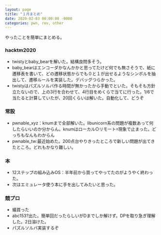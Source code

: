 ```yaml
---
layout: page
title: "１月まとめ"
date: 2020-02-03 00:00:00 -0000
categories: pwn, rev, other 
---
```

やったことを簡単にまとめる。

### hacktm2020
- twistyとbaby_bearを解いた。結構良問多そう。
- baby_bearはエンコーダかなんかかと思ってたけど何でも無さそうで、紙に遷移表を書いて、どの遷移状態からでも０と１が出せるようなシンボルを抽出して、遷移ルールを実装した。デバッグつらかった。
- twistyはパズルソルバ作る時間が無かったから手動でといた。そもそも方針立たないので、上の3行を合わせて、4行目をめくらで当てに行った。1/6で当たると計算していたが、20回くらいは解いた。自動化して、どうぞ

### 常設
- pwnable_xyz：knumまで全部解いた。libunicorn系の問題が複数あって何したらいいのか分からん。knumはローカル○リモート☓現象で止まった。どっちもなんもわからん
- pwnable_tw:最近始めた。200点台やりきったところで新しい問題が出てきたところ。どれもかなり難しい。

### 本
- 12ステップの組み込みOS：半年前から買ってやってたのがようやく終わった。
- 次はエミュレータ使う本に手を出してみたいと思った。

### 競プロ
- 蟻買った
- abc153?出た。簡単回だったらしいがDまでしか解けず。DPを取り急ぎ理解した。2日溶けた。
- パズルソルバ実装するぞ